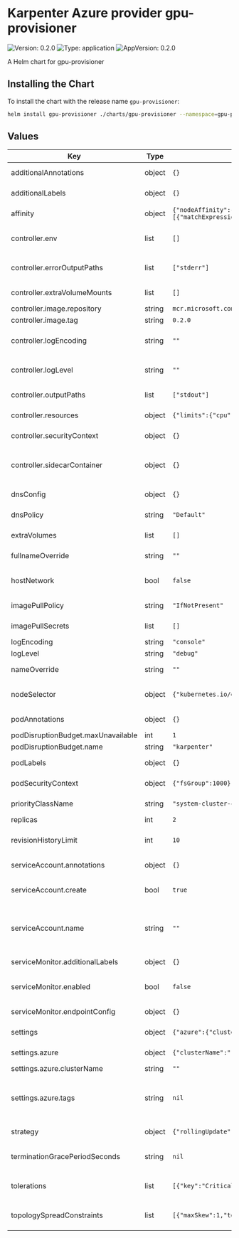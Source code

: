 # Karpenter Azure provider gpu-provisioner

![Version: 0.2.0](https://img.shields.io/badge/Version-0.2.0-informational?style=flat-square) ![Type: application](https://img.shields.io/badge/Type-application-informational?style=flat-square) ![AppVersion: 0.2.0](https://img.shields.io/badge/AppVersion-0.2.0-informational?style=flat-square)

A Helm chart for gpu-provisioner

## Installing the Chart

To install the chart with the release name `gpu-provisioner`:

```bash
helm install gpu-provisioner ./charts/gpu-provisioner --namespace=gpu-provisioner --create-namespace
```

## Values

| Key                                | Type   | Default                                                                                                                                                                                | Description                                                                                                            |
|------------------------------------|--------|----------------------------------------------------------------------------------------------------------------------------------------------------------------------------------------|------------------------------------------------------------------------------------------------------------------------|
| additionalAnnotations              | object | `{}`                                                                                                                                                                                   | Additional annotations to add into metadata.                                                                           |
| additionalLabels                   | object | `{}`                                                                                                                                                                                   | Additional labels to add into metadata.                                                                                |
| affinity                           | object | `{"nodeAffinity":{"requiredDuringSchedulingIgnoredDuringExecution":{"nodeSelectorTerms":[{"matchExpressions":[{"key":"karpenter.sh/provisioner-name","operator":"DoesNotExist"}]}]}}}` | Affinity rules for scheduling the pod.                                                                                 |
| controller.env                     | list   | `[]`                                                                                                                                                                                   | Additional environment variables for the controller pod.                                                               |
| controller.errorOutputPaths        | list   | `["stderr"]`                                                                                                                                                                           | Controller errorOutputPaths - default to stderr only                                                                   |
| controller.extraVolumeMounts       | list   | `[]`                                                                                                                                                                                   | Additional volumeMounts for the controller pod.                                                                        |
| controller.image.repository        | string | `mcr.microsoft.com/aks/kaito/gpu-provisioner`                                                                                                                                          |                                                                                                                        |
| controller.image.tag               | string | `0.2.0`                                                                                                                                                                                |                                                                                                                        |
| controller.logEncoding             | string | `""`                                                                                                                                                                                   | Controller log encoding, defaults to the global log encoding                                                           |
| controller.logLevel                | string | `""`                                                                                                                                                                                   | Controller log level, defaults to the global log level                                                                 |
| controller.outputPaths             | list   | `["stdout"]`                                                                                                                                                                           | Controller outputPaths - default to stdout only                                                                        |
| controller.resources               | object | `{"limits":{"cpu":1,"memory":"1Gi"},"requests":{"cpu":1,"memory":"1Gi"}}`                                                                                                              | Resources for the controller pod.                                                                                      |
| controller.securityContext         | object | `{}`                                                                                                                                                                                   | SecurityContext for the controller container.                                                                          |
| controller.sidecarContainer        | object | `{}`                                                                                                                                                                                   | Additional sideCarContainer config - this will also inherit volume mounts from deployment                              |
| dnsConfig                          | object | `{}`                                                                                                                                                                                   | Configure DNS Config for the pod                                                                                       |
| dnsPolicy                          | string | `"Default"`                                                                                                                                                                            | Configure the DNS Policy for the pod                                                                                   |
| extraVolumes                       | list   | `[]`                                                                                                                                                                                   | Additional volumes for the pod.                                                                                        |
| fullnameOverride                   | string | `""`                                                                                                                                                                                   | Overrides the chart's computed fullname.                                                                               |
| hostNetwork                        | bool   | `false`                                                                                                                                                                                | Bind the pod to the host network. This is required when using a custom CNI.                                            |
| imagePullPolicy                    | string | `"IfNotPresent"`                                                                                                                                                                       | Image pull policy for Docker images.                                                                                   |
| imagePullSecrets                   | list   | `[]`                                                                                                                                                                                   | Image pull secrets for Docker images.                                                                                  |
| logEncoding                        | string | `"console"`                                                                                                                                                                            | Gloabl log encoding                                                                                                    |
| logLevel                           | string | `"debug"`                                                                                                                                                                              | Global log level                                                                                                       |
| nameOverride                       | string | `""`                                                                                                                                                                                   | Overrides the chart's name.                                                                                            |
| nodeSelector                       | object | `{"kubernetes.io/os":"linux"}`                                                                                                                                                         | Node selectors to schedule the pod to nodes with labels.                                                               |
| podAnnotations                     | object | `{}`                                                                                                                                                                                   | Additional annotations for the pod.                                                                                    |
| podDisruptionBudget.maxUnavailable | int    | `1`                                                                                                                                                                                    |                                                                                                                        |
| podDisruptionBudget.name           | string | `"karpenter"`                                                                                                                                                                          |                                                                                                                        |
| podLabels                          | object | `{}`                                                                                                                                                                                   | Additional labels for the pod.                                                                                         |
| podSecurityContext                 | object | `{"fsGroup":1000}`                                                                                                                                                                     | SecurityContext for the pod.                                                                                           |
| priorityClassName                  | string | `"system-cluster-critical"`                                                                                                                                                            | PriorityClass name for the pod.                                                                                        |
| replicas                           | int    | `2`                                                                                                                                                                                    | Number of replicas.                                                                                                    |
| revisionHistoryLimit               | int    | `10`                                                                                                                                                                                   | The number of old ReplicaSets to retain to allow rollback.                                                             |
| serviceAccount.annotations         | object | `{}`                                                                                                                                                                                   | Additional annotations for the ServiceAccount.                                                                         |
| serviceAccount.create              | bool   | `true`                                                                                                                                                                                 | Specifies if a ServiceAccount should be created.                                                                       |
| serviceAccount.name                | string | `""`                                                                                                                                                                                   | The name of the ServiceAccount to use. If not set and create is true, a name is generated using the fullname template. |
| serviceMonitor.additionalLabels    | object | `{}`                                                                                                                                                                                   | Additional labels for the ServiceMonitor.                                                                              |
| serviceMonitor.enabled             | bool   | `false`                                                                                                                                                                                | Specifies whether a ServiceMonitor should be created.                                                                  |
| serviceMonitor.endpointConfig      | object | `{}`                                                                                                                                                                                   | Endpoint configuration for the ServiceMonitor.                                                                         |
| settings                           | object | `{"azure":{"clusterName":"","tags":null}}`                                                                                                                                             | Global Settings to configure Karpenter                                                                                 |
| settings.azure                     | object | `{"clusterName":"","tags":null}`                                                                                                                                                       | Azure-specific configuration values                                                                                    |
| settings.azure.clusterName         | string | `""`                                                                                                                                                                                   | Cluster name.                                                                                                          |  |
| settings.azure.tags                | string | `nil`                                                                                                                                                                                  | The global tags to use on all Azure infrastructure resources (launch templates, instances, SQS queue, etc.)            |
| strategy                           | object | `{"rollingUpdate":{"maxUnavailable":1}}`                                                                                                                                               | Strategy for updating the pod.                                                                                         |
| terminationGracePeriodSeconds      | string | `nil`                                                                                                                                                                                  | Override the default termination grace period for the pod.                                                             |
| tolerations                        | list   | `[{"key":"CriticalAddonsOnly","operator":"Exists"}]`                                                                                                                                   | Tolerations to allow the pod to be scheduled to nodes with taints.                                                     |
| topologySpreadConstraints          | list   | `[{"maxSkew":1,"topologyKey":"topology.kubernetes.io/zone","whenUnsatisfiable":"ScheduleAnyway"}]`                                                                                     | topologySpreadConstraints to increase the controller resilience                                                        |

